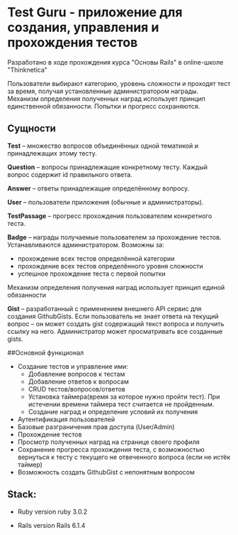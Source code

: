 # Test Guru - приложение для создания, управления и прохождения тестов
Разработано в ходе прохождения курса "Основы Rails" в online-школе "Thinknetica"

Пользователи выбирают категорию, уровень сложности и проходят тест за время, получая  установленные администратором награды. Механизм определения полученных наград использует принцип единственной обязанности. Попытки и прогресс сохраняются.

## Сущности
**Test** – множество вопросов  объединённых одной тематикой и принадлежащих этому тесту.

**Question** – вопросы принадлежащие конкретному тесту. Каждый вопрос содержит id правильного ответа.

**Answer** – ответы принадлежащие определённому вопросу.

**User** – пользователи приложения (обычные и администраторы).

**TestPassage** – прогресс прохождения пользователем конкретного теста.

**Badge** – награды получаемые пользователем за прохождение тестов. Устанавливаются  администратором.
Возможны за:
- прохождение всех тестов определённой категории
- прохождение всех тестов определённого уровня сложности
- успешное прохождение теста с первой попытки

Механизм определения получения наград использует принцип единой обязанности

**Gist** – разработанный с применением внешнего API сервис для создания GithubGists. Если пользователь не знает ответа на текущий вопрос – он может создать gist содержащий текст вопроса и получить ссылку на него. Администратор может просматривать все созданные gists.

##Основной функционал
- Создание тестов и управление ими:
  - Добавление вопросов к тестам
  - Добавление ответов к вопросам
  - CRUD тестов/вопросов/ответов
  - Установка таймера(время за которое нужно пройти тест). При истечении времени таймера тест считается не пройденным.
  - Создание наград и определение условий их получения
- Аутентификация пользователей
- Базовые разграничения прав доступа (User/Admin)
- Прохождение тестов
- Просмотр полученных наград на странице своего профиля
- Сохранение прогресса прохождения теста, с возможностью вернуться к тесту с текущего не отвеченного вопроса (если не истёк таймер)
- Возможность создать GithubGist с непонятным вопросом

## Stack:
* Ruby version
ruby 3.0.2 

* Rails version
Rails 6.1.4
